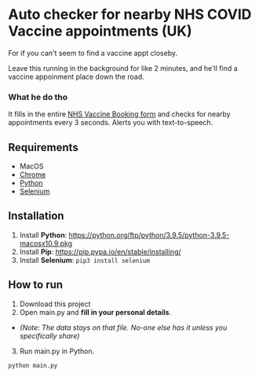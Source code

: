 # Auto checker for nearby NHS COVID Vaccine appointments (UK)

For if you can't seem to find a vaccine appt closeby.

Leave this running in the background for like 2 minutes, and he'll find a vaccine appoinment place down the road.

### What he do tho
It fills in the entire [NHS Vaccine Booking form](https://www.nhs.uk/book-a-coronavirus-vaccination) and checks for nearby appointments every 3 seconds. Alerts you with text-to-speech.

## Requirements
- MacOS
- [Chrome](https://www.google.com/intl/en_uk/chrome/)
- [Python](https://www.python.org/downloads/)
- [Selenium](https://pypi.org/project/selenium/)

## Installation

1. Install **Python**: https://python.org/ftp/python/3.9.5/python-3.9.5-macosx10.9.pkg
2. Install **Pip**: https://pip.pypa.io/en/stable/installing/
3. Install **Selenium**: `pip3 install selenium`
## How to run

1. Download this project
2. Open main.py and **fill in your personal details**.
- *(Note: The data stays on that file. No-one else has it unless you specifically share)*
3. Run main.py in Python. 
```
python main.py
```
